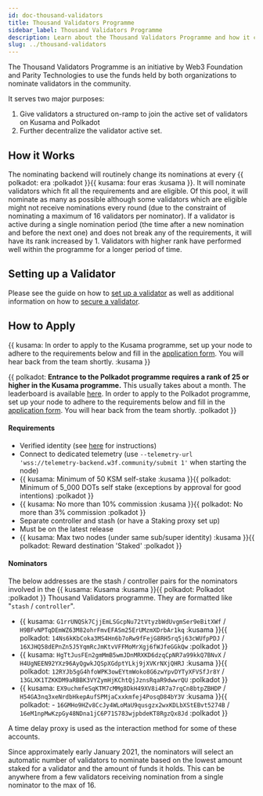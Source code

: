 ```yaml
---
id: doc-thousand-validators
title: Thousand Validators Programme
sidebar_label: Thousand Validators Programme
description: Learn about the Thousand Validators Programme and how it can support your validator endeavors.
slug: ../thousand-validators
---
```


The Thousand Validators Programme is an initiative by Web3 Foundation and Parity Technologies to use
the funds held by both organizations to nominate validators in the community.

It serves two major purposes: 
1. Give validators a structured on-ramp to join the active set of
validators on Kusama and Polkadot 
2. Further decentralize the validator active set.

## How it Works

The nominating backend will routinely change its nominations at every 
{{ polkadot: era :polkadot }}{{ kusama: four eras :kusama }}. It will nominate validators which fit 
all the requirements and are eligible. Of this pool, it will nominate as many as possible although 
some validators which are eligible might not receive nominations every round (due to the constraint 
of nominating a maximum of 16 validators per nominator). If a validator is active during a single 
nomination period (the time after a new nomination and before the next one) and does not break any of 
the requirements, it will have its rank increased by 1. Validators with higher rank have performed well 
within the programme for a longer period of time.

## Setting up a Validator

Please see the guide on how to [set up a validator](../maintain/maintain-guides-how-to-validate-polkadot.md)
as well as additional information on how to [secure a validator](../maintain/maintain-guides-secure-validator.md).

## How to Apply

{{ kusama: In order to apply to the Kusama programme, set up your node to adhere to the requirements below 
and fill in the [application form][kusama 1kv form]. You will hear back from the team shortly. :kusama }}

{{ polkadot: **Entrance to the Polkadot programme requires a rank of 25 or higher in the Kusama programme.** 
This usually takes about a month. The leaderboard is available [here][leaderboard]. In order to apply to the Polkadot programme, set up your node to adhere to the requirements below
and fill in the [application form][polkadot 1kv form]. You will hear back from the team shortly. :polkadot }}

#### Requirements

- Verified identity (see [here][identity instructions] for instructions)
- Connect to dedicated telemetry (use
  `--telemetry-url 'wss://telemetry-backend.w3f.community/submit 1'` when starting the node)
- {{ kusama: Minimum of 50 KSM self-stake :kusama }}{{ polkadot: Minimum of 5_000 DOTs self stake (exceptions by approval for good intentions) :polkadot }}
- {{ kusama: No more than 10% commission :kusama }}{{ polkadot: No more than 3% commission :polkadot }}
- Separate controller and stash (or have a Staking proxy set up)
- Must be on the latest release
- {{ kusama: Max two nodes (under same sub/super identity) :kusama }}{{ polkadot: Reward destination 'Staked' :polkadot }}

#### Nominators

The below addresses are the stash / controller pairs for the nominators involved in the 
{{ kusama: Kusama :kusama }}{{ polkadot: Polkadot :polkadot }}
Thousand Validators programme. They are formatted like "`stash` / `controller`".

- {{ kusama: `G1rrUNQSk7CjjEmLSGcpNu72tVtyzbWdUvgmSer9eBitXWf` / `H9BFvNPTqDEmWZ63M82ohrFmvEFASm25ErUMzmXDrbAr1kq` :kusama }}{{ polkadot: `14Ns6kKbCoka3MS4Hn6b7oRw9fFejG8RH5rq5j63cWUfpPDJ` / `16XJHQ58dEPnZn5J5YqmRcJmKtvVFFMoMrXgj6fWJfeGGkQw` :polkadot }}
- {{ kusama: `HgTtJusFEn2gmMmB5wmJDnMRXKD6dzqCpNR7a99kkQ7BNvX` / `H4UgNEEN92YXz96AyQgwkJQSpXGdptYLkj9jXVKrNXjQHRJ` :kusama }}{{ polkadot: `12RYJb5gG4hfoWPK3owEYtmWoko8G6zwYpvDYTyXFVSfJr8Y` / `13GLXK1TZKKDM9aRBBK3VYZymHjKChtQjJznsRqaR9dwwrQU` :polkadot }}
- {{ kusama: `EX9uchmfeSqKTM7cMMg8DkH49XV8i4R7a7rqCn8btpZBHDP` / `H54GA3nq3xeNrdbHkepAufSPMjaCxxkmfej4PosqD84bY3V` :kusama }}{{ polkadot: - `16GMHo9HZv8CcJy4WLoMaU9qusgzx2wxKDLbXStEBvt5274B` / `16eM1npMwKzpGy48NDna1jC6P71S783wjpbdeKT8RgzQx8Jd` :polkadot }}

A time delay proxy is used as the interaction method for some of these accounts.

Since approximately early January 2021, the nominators will select an automatic number of validators
to nominate based on the lowest amount staked for a validator and the amount of funds it holds. This
can be anywhere from a few validators receiving nomination from a single 
nominator to the max of 16.

[leaderboard]: https://thousand-validators.kusama.network/#/leaderboard
[kusama 1kv form]: https://forms.gle/xqYLoceTwg1qvc9i6
[polkadot 1kv form]: https://docs.google.com/forms/d/e/1FAIpQLSdS-alI-J2wgIRCQVjQC7ZbFiTnf36hYBdmO-1ARMjKbC7H9w/viewform
[identity instructions]: ../learn/mirror-learn-identity.md#setting-an-identity

